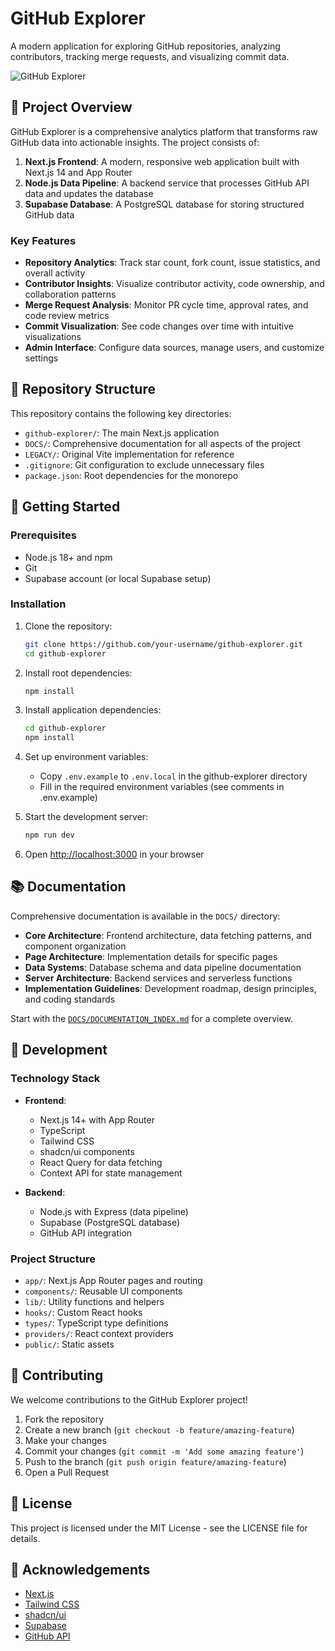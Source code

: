 # GitHub Explorer

A modern application for exploring GitHub repositories, analyzing contributors, tracking merge requests, and visualizing commit data.

![GitHub Explorer](https://via.placeholder.com/800x400?text=GitHub+Explorer)

## 🌟 Project Overview

GitHub Explorer is a comprehensive analytics platform that transforms raw GitHub data into actionable insights. The project consists of:

1. **Next.js Frontend**: A modern, responsive web application built with Next.js 14 and App Router
2. **Node.js Data Pipeline**: A backend service that processes GitHub API data and updates the database
3. **Supabase Database**: A PostgreSQL database for storing structured GitHub data

### Key Features

- **Repository Analytics**: Track star count, fork count, issue statistics, and overall activity
- **Contributor Insights**: Visualize contributor activity, code ownership, and collaboration patterns
- **Merge Request Analysis**: Monitor PR cycle time, approval rates, and code review metrics
- **Commit Visualization**: See code changes over time with intuitive visualizations
- **Admin Interface**: Configure data sources, manage users, and customize settings

## 📂 Repository Structure

This repository contains the following key directories:

- `github-explorer/`: The main Next.js application 
- `DOCS/`: Comprehensive documentation for all aspects of the project
- `LEGACY/`: Original Vite implementation for reference
- `.gitignore`: Git configuration to exclude unnecessary files
- `package.json`: Root dependencies for the monorepo

## 🚀 Getting Started

### Prerequisites

- Node.js 18+ and npm
- Git
- Supabase account (or local Supabase setup)

### Installation

1. Clone the repository:
   ```bash
   git clone https://github.com/your-username/github-explorer.git
   cd github-explorer
   ```

2. Install root dependencies:
   ```bash
   npm install
   ```

3. Install application dependencies:
   ```bash
   cd github-explorer
   npm install
   ```

4. Set up environment variables:
   - Copy `.env.example` to `.env.local` in the github-explorer directory
   - Fill in the required environment variables (see comments in .env.example)

5. Start the development server:
   ```bash
   npm run dev
   ```

6. Open [http://localhost:3000](http://localhost:3000) in your browser

## 📚 Documentation

Comprehensive documentation is available in the `DOCS/` directory:

- **Core Architecture**: Frontend architecture, data fetching patterns, and component organization
- **Page Architecture**: Implementation details for specific pages
- **Data Systems**: Database schema and data pipeline documentation
- **Server Architecture**: Backend services and serverless functions
- **Implementation Guidelines**: Development roadmap, design principles, and coding standards

Start with the [`DOCS/DOCUMENTATION_INDEX.md`](DOCS/DOCUMENTATION_INDEX.md) for a complete overview.

## 🧪 Development

### Technology Stack

- **Frontend**:
  - Next.js 14+ with App Router
  - TypeScript
  - Tailwind CSS
  - shadcn/ui components
  - React Query for data fetching
  - Context API for state management

- **Backend**:
  - Node.js with Express (data pipeline)
  - Supabase (PostgreSQL database)
  - GitHub API integration

### Project Structure

- `app/`: Next.js App Router pages and routing
- `components/`: Reusable UI components
- `lib/`: Utility functions and helpers
- `hooks/`: Custom React hooks
- `types/`: TypeScript type definitions
- `providers/`: React context providers
- `public/`: Static assets

## 🤝 Contributing

We welcome contributions to the GitHub Explorer project! 

1. Fork the repository
2. Create a new branch (`git checkout -b feature/amazing-feature`)
3. Make your changes
4. Commit your changes (`git commit -m 'Add some amazing feature'`)
5. Push to the branch (`git push origin feature/amazing-feature`)
6. Open a Pull Request

## 📄 License

This project is licensed under the MIT License - see the LICENSE file for details.

## 🙏 Acknowledgements

- [Next.js](https://nextjs.org/)
- [Tailwind CSS](https://tailwindcss.com/)
- [shadcn/ui](https://ui.shadcn.com/)
- [Supabase](https://supabase.com/)
- [GitHub API](https://docs.github.com/en/rest) 